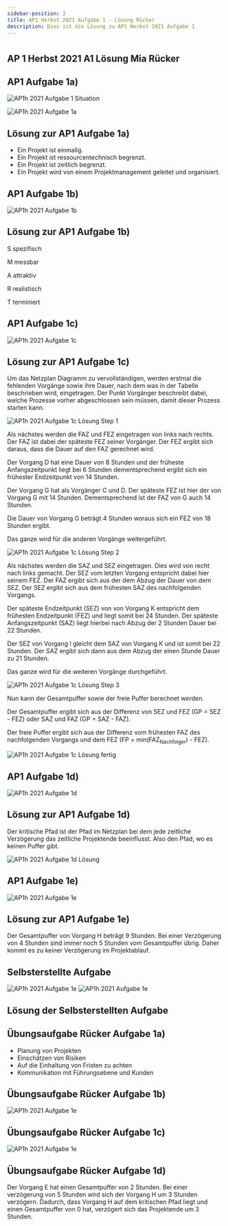 ```yaml
---
sidebar-position: 2
title: AP1 Herbst 2021 Aufgabe 1 - Lösung Rücker
description: Dies ist die Lösung zu AP1 Herbst 2021 Aufgabe 1
---
```


# 
## AP 1 Herbst 2021 A1 Lösung Mia Rücker



## AP1 Aufgabe 1a)

![AP1h 2021 Aufgabe 1 Situation](</img/AP1/2021/ap1h_2021/AP1h_2021_a1_situation.jpg>)

![AP1h 2021 Aufgabe 1a](</img/AP1/2021/ap1h_2021/AP1h_2021_a1a.jpg>)

## Lösung zur AP1 Aufgabe 1a)

  * Ein Projekt ist einmalig.
  * Ein Projekt ist ressourcentechnisch begrenzt.
  * Ein Projekt ist zeitlich begrenzt.
  * Ein Projekt wird von einem Projektmanagement geleitet und organisiert.

## AP1 Aufgabe 1b)

![AP1h 2021 Aufgabe 1b](</img/AP1/2021/ap1h_2021/AP1h_2021_a1b.jpg>)

## Lösung zur AP1 Aufgabe 1b)

S spezifisch

M messbar

A attraktiv

R realistisch

T terminiert

## AP1 Aufgabe 1c)

![AP1h 2021 Aufgabe 1c](</img/AP1/2021/ap1h_2021/AP1h_2021_a1c.jpg>)

## Lösung zur AP1 Aufgabe 1c)

Um das Netzplan Diagramm zu vervollständigen, werden erstmal die fehlenden Vorgänge sowie ihre Dauer, nach dem was in der Tabelle beschrieben wird, eingetragen.
Der Punkt Vorgänger beschreibt dabei, welche Prozesse vorher abgeschlossen sein müssen, damit dieser Prozess starten kann.

![AP1h 2021 Aufgabe 1c Lösung Step 1](</img/AP1/2021/ap1h_2021/solution/AP1h_2021_a1c_solution_step1.png>)

Als nächstes werden die FAZ und FEZ eingetragen von links nach rechts. Der FAZ ist dabei der späteste FEZ seiner Vorgänger. Der FEZ ergibt sich daraus, dass die Dauer auf den FAZ gerechnet wird.

Der Vorgang D hat eine Dauer von 8 Stunden und der früheste Anfangszeitpunkt liegt bei 6 Stunden dementsprechend ergibt sich ein frühester Endzeitpunkt von 14 Stunden.

Der Vorgang G hat als Vorgänger C und D. Der späteste FEZ ist hier der von Vorgang G mit 14 Stunden. Dementsprechend ist der FAZ von G auch 14 Stunden.

Die Dauer von Vorgang G beträgt 4 Stunden woraus sich ein FEZ von 18 Stunden ergibt. 


Das ganze wird für die anderen Vorgänge weitergeführt.

![AP1h 2021 Aufgabe 1c Lösung Step 2](</img/AP1/2021/ap1h_2021/solution/AP1h_2021_a1c_solution_step2.png>)

Als nächstes werden die SAZ und SEZ eingetragen. Dies wird von recht nach links gemacht. Der SEZ vom letzten Vorgang entspricht dabei hier seinem FEZ. Der FAZ ergibt sich aus der dem Abzug der Dauer von dem SEZ. Der SEZ ergibt sich aus dem frühesten SAZ des nachfolgenden Vorgangs.

Der späteste Endzeitpunkt (SEZ) von von Vorgang K entspricht dem frühesten Endzeitpunkt (FEZ) und liegt somit bei 24 Stunden. Der späteste Anfangszeitpunkt (SAZ) liegt hierbei nach Abzug der 2 Stunden Dauer bei 22 Stunden.

Der SEZ von Vorgang I gleicht dem SAZ von Vorgang K und ist somit bei 22 Stunden. Der SAZ ergibt sich dann aus dem Abzug der einen Stunde Dauer zu 21 Stunden.

Das ganze wird für die weiteren Vorgänge durchgeführt.

![AP1h 2021 Aufgabe 1c Lösung Step 3](</img/AP1/2021/ap1h_2021/solution/AP1h_2021_a1c_solution_step3.png>)

Nun kann der Gesamtpuffer sowie der freie Puffer berechnet werden.

Der Gesamtpuffer ergibt sich aus der Differenz von SEZ und FEZ (GP = SEZ - FEZ) oder SAZ und FAZ (GP = SAZ - FAZ).

Der freie Puffer ergibt sich aus der Differenz vom frühesten FAZ des nachfolgenden Vorgangs und dem FEZ (FP = min(FAZ<sub>Nachfolger</sub>) - FEZ).

![AP1h 2021 Aufgabe 1c Lösung fertig](</img/AP1/2021/ap1h_2021/solution/AP1h_2021_a1c_solution.png>)

## AP1 Aufgabe 1d)

![AP1h 2021 Aufgabe 1d](</img/AP1/2021/ap1h_2021/AP1h_2021_a1d.jpg>)

## Lösung zur AP1 Aufgabe 1d)

Der kritische Pfad ist der Pfad im Netzplan bei dem jede zeitliche Verzögerung das zeitliche Projektende beeinflusst. Also den Pfad, wo es keinen Puffer gibt.

![AP1h 2021 Aufgabe 1d Lösung](</img/AP1/2021/ap1h_2021/solution/AP1h_2021_a1d_solution.png>)

## AP1 Aufgabe 1e)

![AP1h 2021 Aufgabe 1e](</img/AP1/2021/ap1h_2021/AP1h_2021_a1e.jpg>)

## Lösung zur AP1 Aufgabe 1e)

Der Gesamtpuffer von Vorgang H beträgt 9 Stunden. Bei einer Verzögerung von 4 Stunden sind immer noch 5 Stunden vom Gesamtpuffer übrig. Daher kommt es zu keiner Verzögerung im Projektablauf.

## Selbsterstellte Aufgabe

![AP1h 2021 Aufgabe 1e](</img/AP1/2021/ap1h_2021/AP1h_2021_a1_exercise.jpg>)
![AP1h 2021 Aufgabe 1e](</img/AP1/2021/ap1h_2021/AP1h_2021_a1_exercise_extra.jpg>)

## Lösung der Selbsterstellten Aufgabe

## Übungsaufgabe Rücker Aufgabe 1a)
 * Planung von Projekten
 * Einschätzen von Risiken
 * Auf die Einhaltung von Fristen zu achten
 * Kommunikation mit Führungsebene und Kunden

## Übungsaufgabe Rücker Aufgabe 1b)

![AP1h 2021 Aufgabe 1e](</img/AP1/2021/ap1h_2021/AP1h_2021_a1_exercise_solution.jpg>)

## Übungsaufgabe Rücker Aufgabe 1c)

![AP1h 2021 Aufgabe 1e](</img/AP1/2021/ap1h_2021/AP1h_2021_a1d_exercise_solution.jpg>)

## Übungsaufgabe Rücker Aufgabe 1d)

Der Vorgang E hat einen Gesamtpuffer von 2 Stunden. Bei einer verzögerung von 5 Stunden wird sich der Vorgang H um 3 Stunden verzögern.
Dadurch, dass Vorgang H auf dem kritischen Pfad liegt und einen Gesamtpuffer von 0 hat, verzögert sich das Projektende um 3 Stunden.
